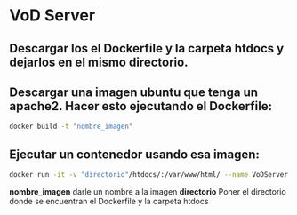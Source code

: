 # VoD Server

## Descargar los el Dockerfile y la carpeta htdocs y dejarlos en el mismo directorio.

## Descargar una imagen ubuntu que tenga un apache2. Hacer esto ejecutando el Dockerfile:

```bash
docker build -t "nombre_imagen"
```

## Ejecutar un contenedor usando esa imagen:

```bash
docker run -it -v "directorio"/htdocs/:/var/www/html/ --name VoDServer --restart always "nombre_imagen"
```

**nombre_imagen** darle un nombre a la imagen
**directorio** Poner el directorio donde se encuentran el Dockerfile y la carpeta htdocs

